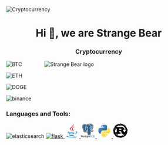 <img align="center" alt="Cryptocurrency" width="100%" height="200px" src="https://github.com/StrangeBear/.github-private/blob/main/profile/cryptocurrency.png">

<h1 align="center">Hi 👋, we are Strange Bear</h1>
<h3 align="center">Cryptocurrency</h3>
<img align="right" alt="Strange Bear logo" width="400" src="https://github.com/StrangeBear/.github-private/blob/main/profile/bear.png">

![BTC](https://img.shields.io/badge/Bitcoin-000000?style=for-the-badge&logo=bitcoin&logoColor=white)

![ETH](https://img.shields.io/badge/Ethereum-3C3C3D?style=for-the-badge&logo=Ethereum&logoColor=white)

![DOGE](https://img.shields.io/badge/dogecoin-C2A633?style=for-the-badge&logo=dogecoin&logoColor=white)

![binance](https://img.shields.io/badge/Binance-FCD535?style=for-the-badge&logo=binance&logoColor=white)


<h3 align="left">Languages and Tools:</h3>
<img src="https://www.vectorlogo.zone/logos/elastic/elastic-icon.svg" alt="elasticsearch" width="40" height="40"/> </a> <a href="https://flask.palletsprojects.com/" target="_blank" rel="noreferrer">
<img src="https://www.vectorlogo.zone/logos/pocoo_flask/pocoo_flask-icon.svg" alt="flask" width="40" height="40"/> </a> <a href="https://www.java.com" target="_blank" rel="noreferrer">
<img src="https://raw.githubusercontent.com/devicons/devicon/master/icons/java/java-original.svg" alt="java" width="40" height="40"/>
</a> <a href="https://www.postgresql.org" target="_blank" rel="noreferrer"> <img src="https://raw.githubusercontent.com/devicons/devicon/master/icons/postgresql/postgresql-original-wordmark.svg" alt="postgresql" width="40" height="40"/> </a> <a href="https://www.python.org" target="_blank" rel="noreferrer"> <img src="https://raw.githubusercontent.com/devicons/devicon/master/icons/python/python-original.svg" alt="python" width="40" height="40"/> </a> <a href="https://www.rust-lang.org" target="_blank" rel="noreferrer"> <img src="https://raw.githubusercontent.com/devicons/devicon/master/icons/rust/rust-plain.svg" alt="rust" width="40" height="40"/> </a> </p>
